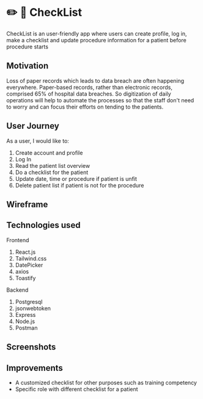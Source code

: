 # :pencil2: :page_facing_up: CheckList
CheckList is an user-friendly app where users can create profile, log in, make a checklist and update procedure information for a patient before procedure starts

## Motivation
Loss of paper records which leads to data breach are often happening everywhere. Paper-based records, rather than electronic records, 
comprised 65% of hospital data breaches. So digitization of daily operations will help to automate the processes so that the staff
don't need to worry and can focus their efforts on tending to the patients.

## User Journey
As a user, I would like to:

1. Create account and profile
2. Log In
3. Read the patient list overview
4. Do a checklist for the patient
5. Update date, time or procedure if patient is unfit 
6. Delete patient list if patient is not for the procedure

## Wireframe

## Technologies used
Frontend
1. React.js
2. Tailwind.css
3. DatePicker
4. axios
5. Toastify

Backend
1. Postgresql
2. jsonwebtoken
3. Express
4. Node.js
5. Postman

## Screenshots

## Improvements
- A customized checklist for other purposes such as training competency 
- Specific role with different checklist for a patient

